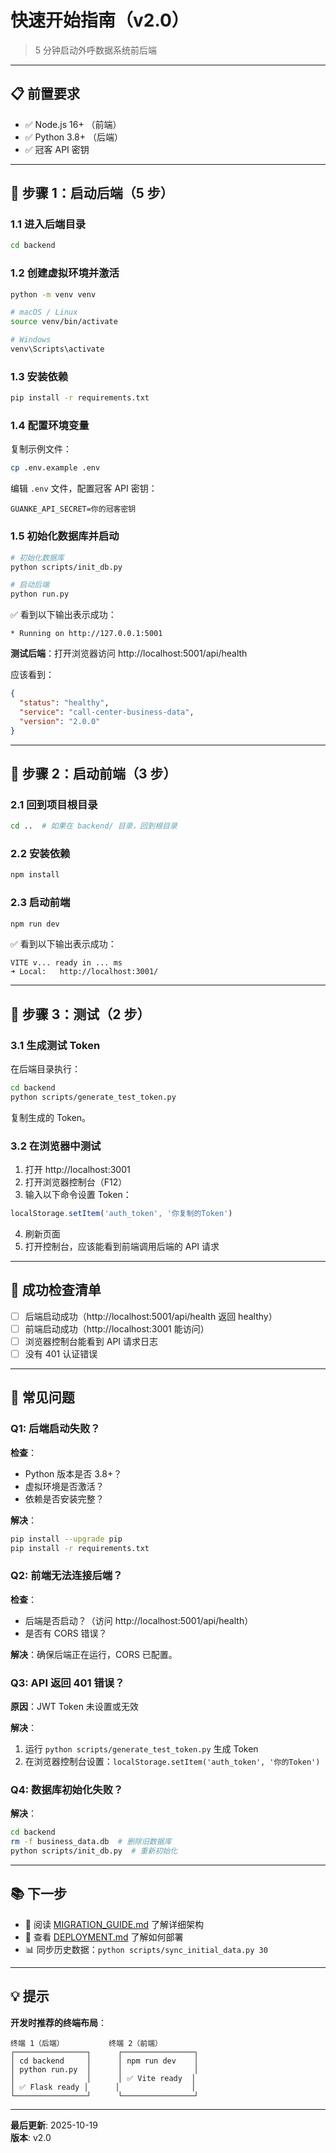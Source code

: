# 快速开始指南（v2.0）

> 5 分钟启动外呼数据系统前后端

---

## 📋 前置要求

- ✅ Node.js 16+ （前端）
- ✅ Python 3.8+ （后端）
- ✅ 冠客 API 密钥

---

## 🚀 步骤 1：启动后端（5 步）

### 1.1 进入后端目录

```bash
cd backend
```

### 1.2 创建虚拟环境并激活

```bash
python -m venv venv

# macOS / Linux
source venv/bin/activate

# Windows
venv\Scripts\activate
```

### 1.3 安装依赖

```bash
pip install -r requirements.txt
```

### 1.4 配置环境变量

复制示例文件：
```bash
cp .env.example .env
```

编辑 `.env` 文件，配置冠客 API 密钥：

```env
GUANKE_API_SECRET=你的冠客密钥
```

### 1.5 初始化数据库并启动

```bash
# 初始化数据库
python scripts/init_db.py

# 启动后端
python run.py
```

✅ 看到以下输出表示成功：

```
* Running on http://127.0.0.1:5001
```

**测试后端**：打开浏览器访问 http://localhost:5001/api/health

应该看到：
```json
{
  "status": "healthy",
  "service": "call-center-business-data",
  "version": "2.0.0"
}
```

---

## 🎨 步骤 2：启动前端（3 步）

### 2.1 回到项目根目录

```bash
cd ..  # 如果在 backend/ 目录，回到根目录
```

### 2.2 安装依赖

```bash
npm install
```

### 2.3 启动前端

```bash
npm run dev
```

✅ 看到以下输出表示成功：

```
VITE v... ready in ... ms
➜ Local:   http://localhost:3001/
```

---

## 🧪 步骤 3：测试（2 步）

### 3.1 生成测试 Token

在后端目录执行：

```bash
cd backend
python scripts/generate_test_token.py
```

复制生成的 Token。

### 3.2 在浏览器中测试

1. 打开 http://localhost:3001
2. 打开浏览器控制台（F12）
3. 输入以下命令设置 Token：

```javascript
localStorage.setItem('auth_token', '你复制的Token')
```

4. 刷新页面
5. 打开控制台，应该能看到前端调用后端的 API 请求

---

## 🎉 成功检查清单

- [ ] 后端启动成功（http://localhost:5001/api/health 返回 healthy）
- [ ] 前端启动成功（http://localhost:3001 能访问）
- [ ] 浏览器控制台能看到 API 请求日志
- [ ] 没有 401 认证错误

---

## 🐛 常见问题

### Q1: 后端启动失败？

**检查**：
- Python 版本是否 3.8+？
- 虚拟环境是否激活？
- 依赖是否安装完整？

**解决**：
```bash
pip install --upgrade pip
pip install -r requirements.txt
```

### Q2: 前端无法连接后端？

**检查**：
- 后端是否启动？（访问 http://localhost:5001/api/health）
- 是否有 CORS 错误？

**解决**：确保后端正在运行，CORS 已配置。

### Q3: API 返回 401 错误？

**原因**：JWT Token 未设置或无效

**解决**：
1. 运行 `python scripts/generate_test_token.py` 生成 Token
2. 在浏览器控制台设置：`localStorage.setItem('auth_token', '你的Token')`

### Q4: 数据库初始化失败？

**解决**：
```bash
cd backend
rm -f business_data.db  # 删除旧数据库
python scripts/init_db.py  # 重新初始化
```

---

## 📚 下一步

- 📖 阅读 [MIGRATION_GUIDE.md](./MIGRATION_GUIDE.md) 了解详细架构
- 🚀 查看 [DEPLOYMENT.md](./DEPLOYMENT.md) 了解如何部署
- 📊 同步历史数据：`python scripts/sync_initial_data.py 30`

---

## 💡 提示

**开发时推荐的终端布局**：

```
终端 1（后端）          终端 2（前端）
┌────────────────┐      ┌────────────────┐
│ cd backend     │      │ npm run dev    │
│ python run.py  │      │                │
│                │      │ ✅ Vite ready  │
│ ✅ Flask ready │      │                │
└────────────────┘      └────────────────┘
```

---

**最后更新**: 2025-10-19  
**版本**: v2.0

































